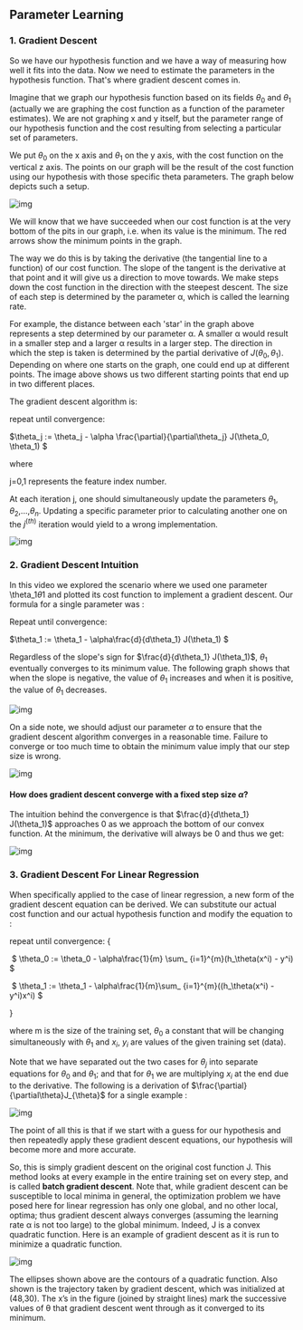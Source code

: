 ## Parameter Learning

### 1. Gradient Descent

So we have our hypothesis function and we have a way of measuring how well it fits into the data. Now we need to estimate the parameters in the hypothesis function. That's where gradient descent comes in.

Imagine that we graph our hypothesis function based on its fields $\theta_0$ and $\theta_1$ (actually we are graphing the cost function as a function of the parameter estimates). We are not graphing x and y itself, but the parameter range of our hypothesis function and the cost resulting from selecting a particular set of parameters.

We put $\theta_0$ on the x axis and $\theta_1$ on the y axis, with the cost function on the vertical z axis. The points on our graph will be the result of the cost function using our hypothesis with those specific theta parameters. The graph below depicts such a setup.

![img](https://d3c33hcgiwev3.cloudfront.net/imageAssetProxy.v1/bn9SyaDIEeav5QpTGIv-Pg_0d06dca3d225f3de8b5a4a7e92254153_Screenshot-2016-11-01-23.48.26.png?expiry=1570060800000&hmac=EEzKHgyjZpnmLd5xTsdCagPaNJoQV85A9yOOvPYXRjI)

We will know that we have succeeded when our cost function is at the very bottom of the pits in our graph, i.e. when its value is the minimum. The red arrows show the minimum points in the graph.

The way we do this is by taking the derivative (the tangential line to a function) of our cost function. The slope of the tangent is the derivative at that point and it will give us a direction to move towards. We make steps down the cost function in the direction with the steepest descent. The size of each step is determined by the parameter α, which is called the learning rate.

For example, the distance between each 'star' in the graph above represents a step determined by our parameter α. A smaller α would result in a smaller step and a larger α results in a larger step. The direction in which the step is taken is determined by the partial derivative of $J(\theta_0,\theta_1)$. Depending on where one starts on the graph, one could end up at different points. The image above shows us two different starting points that end up in two different places.

The gradient descent algorithm is:

repeat until convergence:

$\theta_j := \theta_j - \alpha \frac{\partial}{\partial\theta_j} J(\theta_0, \theta_1) $

where

j=0,1 represents the feature index number.

At each iteration j, one should simultaneously update the parameters $\theta_1$, $\theta_2$,...,$\theta_n$. Updating a specific parameter prior to calculating another one on the $j^{(th)}$ iteration would yield to a wrong implementation.

![img](https://d3c33hcgiwev3.cloudfront.net/imageAssetProxy.v1/yr-D1aDMEeai9RKvXdDYag_627e5ab52d5ff941c0fcc741c2b162a0_Screenshot-2016-11-02-00.19.56.png?expiry=1570060800000&hmac=syHdoTtnowkd-Y4AKdAa9hAlrHO9IP-YQsoBF5pWcFQ)



### 2. Gradient Descent Intuition

In this video we explored the scenario where we used one parameter \theta_1*θ*1 and plotted its cost function to implement a gradient descent. Our formula for a single parameter was :

Repeat until convergence:

$\theta_1 := \theta_1 - \alpha\frac{d}{d\theta_1} J(\theta_1) $

Regardless of the slope's sign for $\frac{d}{d\theta_1} J(\theta_1)$, $\theta_1$ eventually converges to its minimum value. The following graph shows that when the slope is negative, the value of $\theta_1$ increases and when it is positive, the value of $\theta_1$ decreases.

![img](https://d3c33hcgiwev3.cloudfront.net/imageAssetProxy.v1/SMSIxKGUEeav5QpTGIv-Pg_ad3404010579ac16068105cfdc8e950a_Screenshot-2016-11-03-00.05.06.png?expiry=1570147200000&hmac=VSbuZggWyaV-42LFnuqPpUWb8LtbeBJFpiRDxndY8Fo)

On a side note, we should adjust our parameter $\alpha$ to ensure that the gradient descent algorithm converges in a reasonable time. Failure to converge or too much time to obtain the minimum value imply that our step size is wrong.

![img](https://d3c33hcgiwev3.cloudfront.net/imageAssetProxy.v1/UJpiD6GWEeai9RKvXdDYag_3c3ad6625a2a4ec8456f421a2f4daf2e_Screenshot-2016-11-03-00.05.27.png?expiry=1570147200000&hmac=M-iKVDhWgQX3PxfKlmhTf26bibJXZrB_mo6zM9Rj1D4)

#### How does gradient descent converge with a fixed step size $\alpha$?

The intuition behind the convergence is that $\frac{d}{d\theta_1} J(\theta_1)$ approaches 0 as we approach the bottom of our convex function. At the minimum, the derivative will always be 0 and thus we get:





![img](https://d3c33hcgiwev3.cloudfront.net/imageAssetProxy.v1/RDcJ-KGXEeaVChLw2Vaaug_cb782d34d272321e88f202940c36afe9_Screenshot-2016-11-03-00.06.00.png?expiry=1570147200000&hmac=-cualOXDGWDPY6uOkf-eLyat5-v6m7rMCqbjlMUDzns)

### 3. Gradient Descent For Linear Regression

When specifically applied to the case of linear regression, a new form of the gradient descent equation can be derived. We can substitute our actual cost function and our actual hypothesis function and modify the equation to :

repeat until convergence: {

​			$ \theta_0 := \theta_0 - \alpha\frac{1}{m} \sum_ {i=1}^{m}(h_\theta(x^i) - y^i) $

​			$ \theta_1 := \theta_1 - \alpha\frac{1}{m}\sum_ {i=1}^{m}((h_\theta(x^i) - y^i)x^i) $

}

where m is the size of the training set, $\theta_0$ a constant that will be changing simultaneously with $\theta_1$ and $x_{i}$, $y_{i}$ are values of the given training set (data).

Note that we have separated out the two cases for $\theta_j$ into separate equations for $\theta_0$ and $\theta_1$; and that for $\theta_1$ we are multiplying $x_{i}$ at the end due to the derivative. The following is a derivation of $\frac{\partial}{\partial\theta}J_{\theta}$ for a single example :

![img](https://d3c33hcgiwev3.cloudfront.net/imageAssetProxy.v1/QFpooaaaEea7TQ6MHcgMPA_cc3c276df7991b1072b2afb142a78da1_Screenshot-2016-11-09-08.30.54.png?expiry=1570147200000&hmac=5s0kST5iziwxcBK1sgNoZeHjvLoN_opwexCnEHmrg7g)

The point of all this is that if we start with a guess for our hypothesis and then repeatedly apply these gradient descent equations, our hypothesis will become more and more accurate.

So, this is simply gradient descent on the original cost function J. This method looks at every example in the entire training set on every step, and is called **batch gradient descent**. Note that, while gradient descent can be susceptible to local minima in general, the optimization problem we have posed here for linear regression has only one global, and no other local, optima; thus gradient descent always converges (assuming the learning rate α is not too large) to the global minimum. Indeed, J is a convex quadratic function. Here is an example of gradient descent as it is run to minimize a quadratic function.

![img](https://d3c33hcgiwev3.cloudfront.net/imageAssetProxy.v1/xAQBlqaaEeawbAp5ByfpEg_24e9420f16fdd758ccb7097788f879e7_Screenshot-2016-11-09-08.36.49.png?expiry=1570147200000&hmac=LyIpKC5gXDijaDZo4yerij3MB363-cLrF6qtSVIZGvY)

The ellipses shown above are the contours of a quadratic function. Also shown is the trajectory taken by gradient descent, which was initialized at (48,30). The x’s in the figure (joined by straight lines) mark the successive values of θ that gradient descent went through as it converged to its minimum.